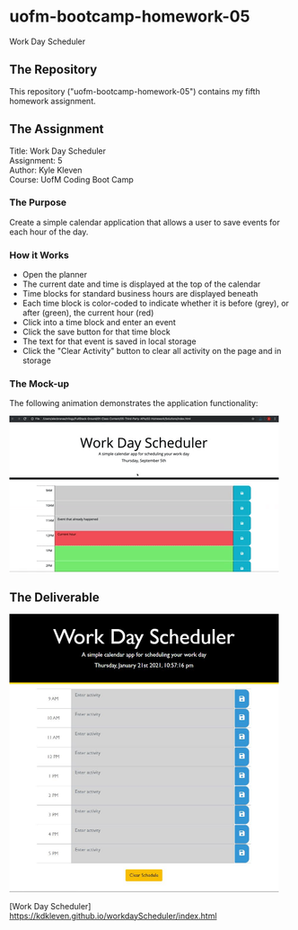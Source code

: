 # uofm-bootcamp-homework-05
Work Day Scheduler

## The Repository
This repository ("uofm-bootcamp-homework-05") contains my fifth homework assignment.

## The Assignment
Title: Work Day Scheduler  
Assignment: 5  
Author: Kyle Kleven    
Course: UofM Coding Boot Camp 

### The Purpose
Create a simple calendar application that allows a user to save events for each hour of the day.

### How it Works
* Open the planner
* The current date and time is displayed at the top of the calendar
* Time blocks for standard business hours are displayed beneath
* Each time block is color-coded to indicate whether it is before (grey), or after (green), the current hour (red)
* Click into a time block and enter an event
* Click the save button for that time block
* The text for that event is saved in local storage
* Click the "Clear Activity" button to clear all activity on the page and in storage

### The Mock-up
The following animation demonstrates the application functionality:

![day planner demo](assets/05-third-party-apis-homework-demo.gif)

## The Deliverable
<img src="assets/kk_workday_screenshot.JPG" alt="my workday page" width="480"/>

[Work Day Scheduler] https://kdkleven.github.io/workdayScheduler/index.html
